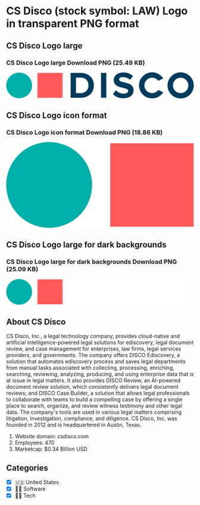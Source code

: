 # CS Disco (stock symbol: LAW) Logo in transparent PNG format

## CS Disco Logo large

### CS Disco Logo large Download PNG (25.49 KB)

![CS Disco Logo large Download PNG (25.49 KB)](/img/orig/LAW_BIG-42c125e1.png)

## CS Disco Logo icon format

### CS Disco Logo icon format Download PNG (18.86 KB)

![CS Disco Logo icon format Download PNG (18.86 KB)](/img/orig/LAW-00d332d2.png)

## CS Disco Logo large for dark backgrounds

### CS Disco Logo large for dark backgrounds Download PNG (25.09 KB)

![CS Disco Logo large for dark backgrounds Download PNG (25.09 KB)](/img/orig/LAW_BIG.D-9219d080.png)

## About CS Disco

CS Disco, Inc., a legal technology company, provides cloud-native and artificial intelligence-powered legal solutions for ediscovery, legal document review, and case management for enterprises, law firms, legal services providers, and governments. The company offers DISCO Ediscovery, a solution that automates ediscovery process and saves legal departments from manual tasks associated with collecting, processing, enriching, searching, reviewing, analyzing, producing, and using enterprise data that is at issue in legal matters. It also provides DISCO Review, an AI-powered document review solution, which consistently delivers legal document reviews; and DISCO Case Builder, a solution that allows legal professionals to collaborate with teams to build a compelling case by offering a single place to search, organize, and review witness testimony and other legal data. The company's tools are used in various legal matters comprising litigation, investigation, compliance, and diligence. CS Disco, Inc. was founded in 2012 and is headquartered in Austin, Texas.

1. Website domain: csdisco.com
2. Employees: 470
3. Marketcap: $0.34 Billion USD


## Categories
- [x] 🇺🇸 United States
- [x] 👨‍💻 Software
- [x] 👩‍💻 Tech

